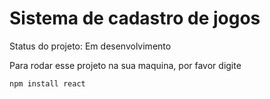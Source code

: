 <h1>Sistema de cadastro de jogos</h1>
 Status do projeto: Em desenvolvimento 

Para rodar esse projeto na sua maquina, por favor digite

```
npm install react

```
